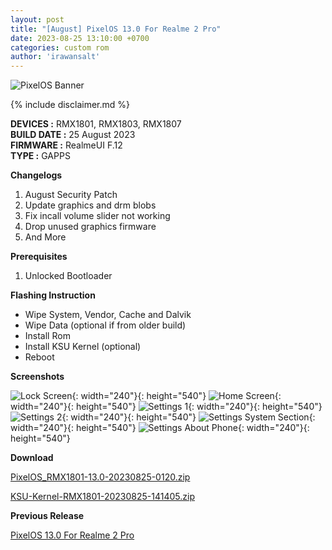 ```yaml
---
layout: post
title: "[August] PixelOS 13.0 For Realme 2 Pro"
date: 2023-08-25 13:10:00 +0700
categories: custom rom
author: 'irawansalt'
---
```

![PixelOS Banner](/assets/images/banner/pixelos.png)

{% include disclaimer.md %}

**DEVICES :** RMX1801, RMX1803, RMX1807<br>
**BUILD DATE :** 25 August 2023<br>
**FIRMWARE :** RealmeUI F.12<br>
**TYPE :** GAPPS

**Changelogs**
<ol>
    <li>August Security Patch</li>
    <li>Update graphics and drm blobs</li>
    <li>Fix incall volume slider not working</li>
    <li>Drop unused graphics firmware</li>
    <li>And More</li>
</ol>

**Prerequisites**
<ol>
    <li>Unlocked Bootloader</li>
</ol>

**Flashing Instruction**
<ul>
    <li>Wipe System, Vendor, Cache and Dalvik</li>
    <li>Wipe Data (optional if from older build)</li>
    <li>Install Rom</li>
    <li>Install KSU Kernel (optional)</li>
    <li>Reboot</li>
</ul>

**Screenshots**

![Lock Screen](/assets/images/screenshots/2023/August/25/pixelos_rmx1801_1.png){: width="240"}{: height="540"}
![Home Screen](/assets/images/screenshots/2023/August/25/pixelos_rmx1801_2.png){: width="240"}{: height="540"}
![Settings 1](/assets/images/screenshots/2023/August/25/pixelos_rmx1801_3.png){: width="240"}{: height="540"}
![Settings 2](/assets/images/screenshots/2023/August/25/pixelos_rmx1801_4.png){: width="240"}{: height="540"}
![Settings System Section](/assets/images/screenshots/2023/August/25/pixelos_rmx1801_5.png){: width="240"}{: height="540"}
![Settings About Phone](/assets/images/screenshots/2023/August/25/pixelos_rmx1801_6.png){: width="240"}{: height="540"}

**Download**

[PixelOS_RMX1801-13.0-20230825-0120.zip](https://github.com/Irawans-Android-Lab/device_realme_RMX1801/releases/download/PixelOS-13.0-AUG23/PixelOS_RMX1801-13.0-20230825-0120.zip)

[KSU-Kernel-RMX1801-20230825-141405.zip](https://github.com/Irawans-Android-Lab/device_realme_RMX1801/releases/download/PixelOS-13.0-AUG23/KSU-Kernel-RMX1801-20230825-141405.zip)

**Previous Release**

[PixelOS 13.0 For Realme 2 Pro](/custom/rom/2023/07/09/pixelos-rmx1801.html)

